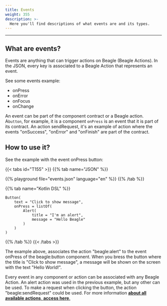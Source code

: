 ```yaml
---
title: Events
weight: 355
description: >-
  Here you'll find descriptions of what events are and its types.
---
```


---

## What are events?

Events are anything that can trigger actions on Beagle \(Beagle Actions\). In the JSON, every key is associated to a Beagle Action that represents an event.

See some events example:

- onPress
- onError
- onFocus
- onChange

An event can be part of the component contract or a Beagle action. A`button`, for example, it is a component `onPress` is an event that it is part of its contract. An action sendRequest, it's an example of action where the events "onSuccess", "onError" and "onFinish" are part of the contract.

## How to use it?

See the example with the event onPress button:

{{< tabs id="T155" >}}
{{% tab name="JSON" %}}

<!-- json-playground:events.json
{
  "_beagleComponent_" : "beagle:button",
  "text" : "Click to show message",
  "onPress" : [ {
    "_beagleAction_" : "beagle:alert",
    "title" : "Sou um alert",
    "message" : "Hello Beagle"
  } ]
}
-->

{{% playground file="events.json" language="en" %}}
{{% /tab %}}

{{% tab name="Kotlin DSL" %}}

```text
Button(
    text = "Click to show message",
    onPress = listOf(
        Alert(
            title = "I'm an alert",
            message = "Hello Beagle"
        )
    )
)
```

{{% /tab %}}
{{< /tabs >}}

The example above, associates the action "beagle:alert" to the event onPress of the beagle:button component. When you bress the button where the title is "Click to show message", a message will be shown on the screen with the text "Hello World!".

Every event in any component or action can be associated with any Beagle Action. An alert action was used in the previous example, but any other can be used. To make a request when clicking the button, the action "beagle:sendRequest" could be used. For more information [**about all available actions**, **access here**.](/pt/home/api/actions)
